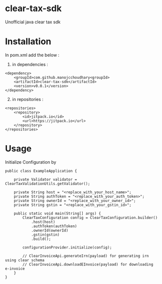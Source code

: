 # clear-tax-sdk
Unofficial java clear tax sdk

# Installation

In pom.xml add the below : 
1. in dependencies : 

```
<dependency>
    <groupId>com.github.manojcchoudhary<groupId>
    <artifactId>clear-tax-sdk</artifactId>
    <version>v0.0.1</version>
</dependency>
```

2. in repositories : 

```
<repositories>
	<repository>
	    <id>jitpack.io</id>
	    <url>https://jitpack.io</url>
	</repository>
</repositories>
```
# Usage 

Initialize Configuration by 

```
public class ExampleApplication {

    private Validator validator = ClearTaxValidationUtils.getValidator();

    private String host = "<replace_with_your_host_name>";
	private String authToken = "<replace_with_your_auth_token>";
	private String ownerId = "<replace_with_your_owner_id>";
	private String gstin = "<replace_with_your_gstin_id>";

    public static void main(String[] args) {
        ClearTaxConfiguration config = ClearTaxConfiguration.builder()
            .host(host)
            .authToken(authToken)
            .ownerId(ownerId)
            .gstin(gstin)
            .build();
            
        configurationProvider.initialize(config);                

        // ClearInvoiceApi.generateIrn(payload) for generating irn using clear schema
        // ClearInvoiceApi.downloadEInvoice(payload) for downloading e-invoice
    }
}
```